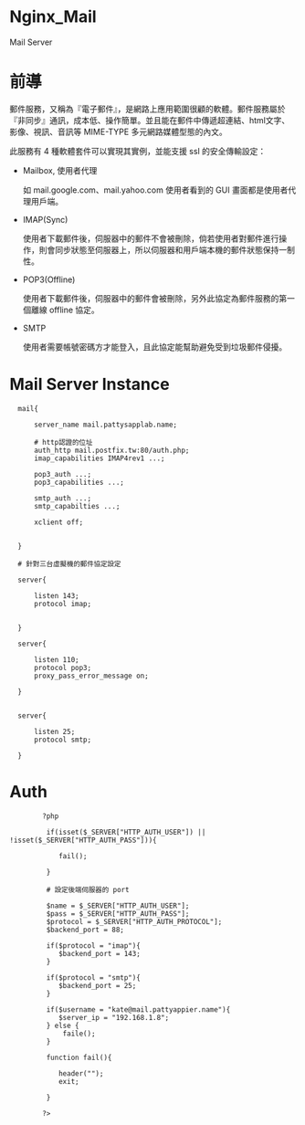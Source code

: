 # Nginx_Mail
Mail Server

# 前導

郵件服務，又稱為『電子郵件』，是網路上應用範圍很顧的軟體。郵件服務屬於『非同步』通訊，成本低、操作簡單。並且能在郵件中傳遞超連結、html文字、影像、視訊、音訊等 MIME-TYPE 多元網路媒體型態的內文。

此服務有 4 種軟體套件可以實現其實例，並能支援 ssl 的安全傳輸設定：

* Mailbox, 使用者代理

  如 mail.google.com、mail.yahoo.com
  使用者看到的 GUI 畫面都是使用者代理用戶端。

* IMAP(Sync)

  使用者下載郵件後，伺服器中的郵件不會被刪除，倘若使用者對郵件進行操作，則會同步狀態至伺服器上，所以伺服器和用戶端本機的郵件狀態保持一制性。

* POP3(Offline)

   使用者下載郵件後，伺服器中的郵件會被刪除，另外此協定為郵件服務的第一個離線 offline 協定。
   
* SMTP

   使用者需要帳號密碼方才能登入，且此協定能幫助避免受到垃圾郵件侵擾。

# Mail Server Instance

      mail{

          server_name mail.pattysapplab.name;

          # http認證的位址
          auth_http mail.postfix.tw:80/auth.php; 
          imap_capabilities IMAP4rev1 ...;

          pop3_auth ...;
          pop3_capabilities ...;

          smtp_auth ...;
          smtp_capabilties ...;

          xclient off;


      }

      # 針對三台虛擬機的郵件協定設定

      server{

          listen 143;
          protocol imap;


      }

      server{

          listen 110;
          protocol pop3;
          proxy_pass_error_message on;

      }


      server{

          listen 25;
          protocol smtp;

      }

# Auth

            ?php

             if(isset($_SERVER["HTTP_AUTH_USER"]) || !isset($_SERVER["HTTP_AUTH_PASS"])){

                fail();

             } 

             # 設定後端伺服器的 port

             $name = $_SERVER["HTTP_AUTH_USER"];
             $pass = $_SERVER["HTTP_AUTH_PASS"];
             $protocol = $_SERVER["HTTP_AUTH_PROTOCOL"];
             $backend_port = 88;

             if($protocol = "imap"){
                $backend_port = 143;
             }

             if($protocol = "smtp"){
                $backend_port = 25;
             }

             if($username = "kate@mail.pattyappier.name"){
                $server_ip = "192.168.1.8";
             } else {
                 faile();
             }

             function fail(){

                header("");
                exit;

             }

            ?>
